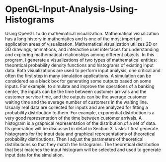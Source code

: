 # OpenGL-Input-Analysis-Using-Histograms
Using OpenGL to do mathematical visualization. 
Mathematical visualization has a long history in mathematics and is one of the most important application areas of visualization. Mathematical visualization utilizes 2D or 3D drawings, animations, and interactive user interfaces for understanding and exploring mathematical relationships among different objects.  In this program, I generate a visualizations of two types of mathematical entities: theoretical probability density functions and histograms of existing input data. Both visualizations are used to perform input analysis, one critical and often the first step in many simulation applications. A simulation can be considered as a black box for generating some outputs based on some inputs. For example, to simulate and improve the operations of a banking center, the inputs can be the time between customer arrivals and the customer service time, and the outputs can be the average customer waiting time and the average number of customers in the waiting line. Usually real data are collected for inputs and are analyzed for fitting a probability distribution to them.  For example, exponential distribution is a very good representation of the time between customer arrivals.
A histogram is a graphical representation of the distribution of a set of data. Its generation will be discussed in detail in Section 3 Tasks. I first generate histograms for the input data and graphical representations of theoretical probability distributions. Then I adjust the parameters of theoretical distributions so that they match the histograms. The theoretical distribution that best matches the input histogram will be selected and used to generate input data for the simulation.

